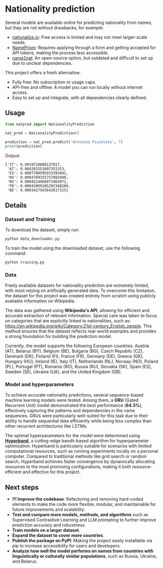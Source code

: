 # Nationality prediction

Several models are available online for predicting nationality from names, but they are not without drawbacks, for example:
* [nationalize.io](https://nationalize.io/): Free access is limited and may not meet larger-scale needs.
* [NamePrism](https://www.name-prism.com/): Requires applying through a form and getting accepted for API tokens, making the process less accessible.
* [name2nat](https://github.com/Kyubyong/name2nat): An open-source option, but outdated and difficult to set up due to unclear dependencies.

This project offers a fresh alternative:

* Fully free: No subscription or usage caps.
* API-free and offline: A model you can run locally without internet access.
* Easy to set up and integrate, with all dependencies clearly defined.

## Usage

```python
from natpred import NationalityPrediction

nat_pred = NationalityPrediction()

prediction = nat_pred.predict('Antonino Pizzolato', 7)
print(prediction)
```

Output:
```
{'IT': 0.9919720888137817,
 'AT': 0.004203251097351313,
 'ES': 0.0007780595915392041,
 'HU': 0.0004789325757883489,
 'RU': 0.0004524968971963972,
 'FR': 0.00042069185292348266,
 'BE': 0.0003427563642617315}
```

## Details

### Dataset and Training
To download the dataset, simply run:
```bash
python data_downloader.py  
```

To train the model using the downloaded dataset, use the following command:
```bash
python training.py 
```



### Data

Freely available datasets for nationality prediction are extremely limited, with most relying on artificially generated data. To overcome this limitation, the dataset for this project was created entirely from scratch using publicly available information on Wikipedia.

The data was gathered using **Wikipedia's API**, allowing for efficient and accurate extraction of relevant information. Special care was taken to focus on categories that are explicitly linked to nationalities, such as: https://en.wikipedia.org/wiki/Category:21st-century_English_people. This method ensures that the dataset reflects real-world examples and provides a strong foundation for building the prediction model.

Currently, the model supports the following European countries:
Austria (AT), Belarus (BY), Belgium (BE), Bulgaria (BG), Czech Republic (CZ), Denmark (DK), Finland (FI), France (FR), Germany (DE), Greece (GK), Hungary (HU), Ireland (IE), Italy (IT), Netherlands (NL), Norway (NO), Poland (PL), Portugal (PT), Romania (RO), Russia (RU), Slovakia (SK), Spain (ES), Sweden (SE), Ukraine (UA), and the United Kingdom (GB).

### Model and hyperparameters

To achieve accurate nationality predictions, several sequence-based machine learning models were tested. Among them, a **GRU** (Gated Recurrent Unit) model demonstrated the best performance (**64.3%**), effectively capturing the patterns and dependencies in the name sequences. GRUs were particularly well-suited for this task due to their ability to handle sequential data efficiently while being less complex than other recurrent architectures like LSTMs.

The optimal hyperparameters for the model were determined using [**Hyperband**](https://arxiv.org/abs/1603.06560), a cutting-edge bandit-based algorithm for hyperparameter optimization. Hyperband is particularly suitable for scenarios with limited computational resources, such as running experiments locally on a personal computer. Compared to traditional methods like grid search or random search, Hyperband achieves faster convergence by dynamically allocating resources to the most promising configurations, making it both resource-efficient and effective for this project.

## Next steps
* **!!! Improve the codebase**: Refactoring and removing hard-coded elements to make the code more flexible, modular, and maintainable for future improvements and scalability.
* **Test and compare more models, methods, and algorithms** such as Supervised Contrastive Learning and LLM prompting to further improve prediction accuracy and robustness. 
* **Train models on a larger dataset**.
* **Expand the dataset to cover more countries**.
* **Publish the package on PyPI**: Making the project easily installable via pip to increase accessibility for users and developers.
* **Analyze how well the model performs on names from countries with linguistically or culturally similar populations**, such as Russia, Ukraine, and Belarus.

